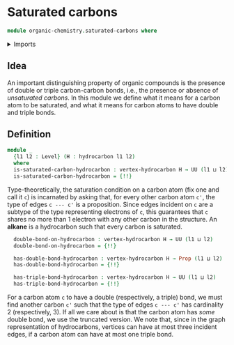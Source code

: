 # Saturated carbons

```agda
module organic-chemistry.saturated-carbons where
```

<details><summary>Imports</summary>

```agda
open import foundation.dependent-pair-types
open import foundation.propositional-truncations
open import foundation.propositions
open import foundation.universe-levels
open import foundation.unordered-pairs

open import organic-chemistry.hydrocarbons

open import univalent-combinatorics.finite-types
```

</details>

## Idea

An important distinguishing property of organic compounds is the presence of
double or triple carbon-carbon bonds, i.e., the presence or absence of
_unsaturated carbons_. In this module we define what it means for a carbon atom
to be saturated, and what it means for carbon atoms to have double and triple
bonds.

## Definition

```agda
module _
  {l1 l2 : Level} (H : hydrocarbon l1 l2)
  where
  is-saturated-carbon-hydrocarbon : vertex-hydrocarbon H → UU (l1 ⊔ l2)
  is-saturated-carbon-hydrocarbon = {!!}
```

Type-theoretically, the saturation condition on a carbon atom (fix one and call
it `c`) is incarnated by asking that, for every other carbon atom `c'`, the type
of edges `c --- c'` is a proposition. Since edges incident on `c` are a subtype
of the type representing electrons of `c`, this guarantees that `c` shares no
more than 1 electron with any other carbon in the structure. An **alkane** is a
hydrocarbon such that every carbon is saturated.

```agda
  double-bond-on-hydrocarbon : vertex-hydrocarbon H → UU (l1 ⊔ l2)
  double-bond-on-hydrocarbon = {!!}

  has-double-bond-hydrocarbon : vertex-hydrocarbon H → Prop (l1 ⊔ l2)
  has-double-bond-hydrocarbon = {!!}

  has-triple-bond-hydrocarbon : vertex-hydrocarbon H → UU (l1 ⊔ l2)
  has-triple-bond-hydrocarbon = {!!}
```

For a carbon atom `c` to have a double (respectively, a triple) bond, we must
find another carbon `c'` such that the type of edges `c --- c'` has cardinality
2 (respectively, 3). If all we care about is that the carbon atom has _some_
double bond, we use the truncated version. We note that, since in the graph
representation of hydrocarbons, vertices can have at most three incident edges,
if a carbon atom can have at most one triple bond.

